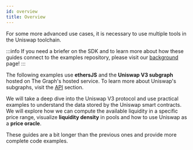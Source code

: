 ```yaml
---
id: overview
title: Overview
---
```


For some more advanced use cases, it is necessary to use multiple tools in the Uniswap toolchain.

:::info
If you need a briefer on the SDK and to learn more about how these guides connect to the examples repository, please visit our [background](../01-background.md) page!
:::

The following examples use **ethersJS** and the **Uniswap V3 subgraph** hosted on The Graph's hosted service. To learn more about Uniswap's subgraphs, visit the [API](../../../../api/subgraph/overview.md) section.

We will take a deep dive into the Uniswap V3 protocol and use practical examples to understand the data stored by the Uniswap smart contracts. We will explore how we can compute the available liquidity in a specific price range, visualize **liquidity density** in pools and how to use Uniswap as a **price oracle**.

These guides are a bit longer than the previous ones and provide more complete code examples.
